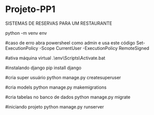 # Projeto-PP1

SISTEMAS DE RESERVAS PARA UM RESTAURANTE

python -m venv env

#caso de erro abra powersheel como admin e usa este código
Set-ExecutionPolicy -Scope CurrentUser -ExecutionPolicy RemoteSigned 

#ativa máquina virtual
.\env\Scripts\Activate\.bat

#instalando django
 pip install django

#cria super usuário
python manage.py createsuperuser

#cria models
python manage.py makemigrations

#cria tabelas no banco de dados
python manage.py migrate

#iniciando projeto
python manage.py runserver
